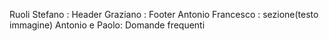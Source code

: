 Ruoli
Stefano : Header
Graziano : Footer
Antonio Francesco : sezione(testo immagine)
Antonio e Paolo: Domande frequenti